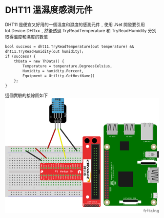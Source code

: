# DHT11 溫濕度感測元件

DHT11 是便宜又好用的一個溫度和濕度的感測元件﹐使用 .Net 開發要引用 Iot.Device.DHTxx﹐然後透過 TryReadTemperature 和 TryReadHumidity 分別取得溫度和濕度的數值

```
bool success = dht11.TryReadTemperature(out temperature) && dht11.TryReadHumidity(out humidity);
if (success) {
    thData = new ThData() {
        Temperature = temperature.DegreesCelsius,
        Humidity = humidity.Percent,
        Equipment = Utility.GetHostName()
    };
}
```

這個實驗的接線圖如下
![DHT11](https://github.com/nethawkChen/.net.iot.dht11/blob/main/fzz/DHT11-module_bb.png)